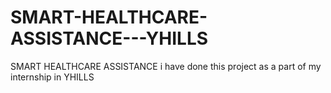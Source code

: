 # SMART-HEALTHCARE-ASSISTANCE---YHILLS
SMART HEALTHCARE ASSISTANCE i have done this project as a part of my internship in  YHILLS
